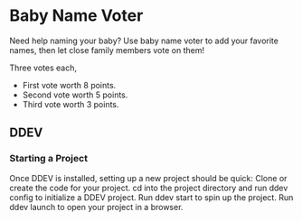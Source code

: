 # Baby Name Voter
Need help naming your baby?
Use baby name voter to add your favorite names, then let close family members vote on them!

Three votes each, 
- First vote worth 8 points.
- Second vote worth 5 points. 
- Third vote worth 3 points.



## DDEV
### Starting a Project
Once DDEV is installed, setting up a new project should be quick:
Clone or create the code for your project.
cd into the project directory and run ddev config to initialize a DDEV project.
Run ddev start to spin up the project.
Run ddev launch to open your project in a browser.